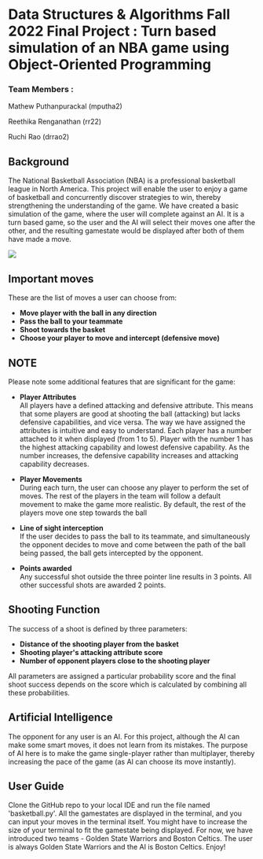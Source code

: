 # Data Structures & Algorithms Fall 2022 Final Project : Turn based simulation of an NBA game using Object-Oriented Programming
### Team Members : 

Mathew Puthanpurackal (mputha2)

Reethika Renganathan (rr22)

Ruchi Rao (drrao2)

## Background

The National Basketball Association (NBA) is a professional basketball league in North America. This project will
enable the user to enjoy a game of basketball and concurrently discover strategies to win, thereby strengthening the
understanding of the game. We have created a basic simulation of the game, where the user will complete against an AI. 
It is a turn based game, so the user and the AI will select their moves one after the other, and the resulting gamestate
would be displayed after both of them have made a move.

![](../../Downloads/stephen-curry-ftr_1.jpeg)

## Important moves

These are the list of moves a user can choose from:
- **Move player with the ball in any direction**
- **Pass the ball to your teammate**
- **Shoot towards the basket**
- **Choose your player to move and intercept (defensive move)**

## NOTE

Please note some additional features that are significant for the game:
- **Player Attributes**  
All players have a defined attacking and defensive attribute. This means that some players are good at shooting 
the ball (attacking) but lacks defensive capabilities, and vice versa. The way we have assigned the attributes
is intuitive and easy to understand. Each player has a number attached to it when displayed (from 1 to 5).
Player with the number 1 has the highest attacking capability and lowest defensive capability. As the number increases,
the defensive capability increases and attacking capability decreases.


- **Player Movements**  
During each turn, the user can choose any player to perform the set of moves. The rest of the players in the team will
follow a default movement to make the game more realistic. By default, the rest of the players move one step
towards the ball


- **Line of sight interception**  
If the user decides to pass the ball to its teammate, and simultaneously the opponent decides to move and come 
between the path of the ball being passed, the ball gets intercepted by the opponent.


- **Points awarded**  
Any successful shot outside the three pointer line results in 3 points. All other successful shots are awarded 2 points.

## Shooting Function

The success of a shoot is defined by three parameters:
- **Distance of the shooting player from the basket**  
- **Shooting player's attacking attribute score**  
- **Number of opponent players close to the shooting player**  

All parameters are assigned a particular probability score and the final shoot success depends on the score which is
calculated by combining all these probabilities. 

## Artificial Intelligence
The opponent for any user is an AI. For this project, although the AI can make some smart moves, it does not learn from
its mistakes. The purpose of AI here is to make the game single-player rather than multiplayer, thereby increasing
the pace of the game (as AI can choose its move instantly).

## User Guide

Clone the GitHub repo to your local IDE and run the file named 'basketball.py'. All the gamestates are displayed in the
terminal, and you can input your moves in the terminal itself. You might have to increase the size of your terminal 
to fit the gamestate being displayed. For now, we have introduced two teams - Golden State Warriors and Boston Celtics.
The user is always Golden State Warriors and the AI is Boston Celtics. Enjoy!






